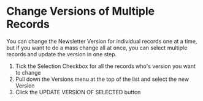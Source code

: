 # Change Versions of Multiple Records

You can change the Newsletter Version for individual records one at a time, but if you want to do a mass change all at once, you can select multiple records and update the version in one step.

1. Tick the Selection Checkbox for all the records who's version you want to change
2. Pull down the Versions menu at the top of the list and select the new Version
3. Click the UPDATE VERSION OF SELECTED button

